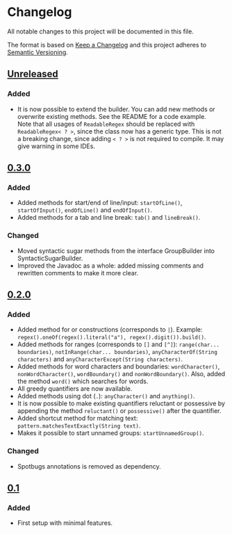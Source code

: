 # Changelog
All notable changes to this project will be documented in this file.

The format is based on [Keep a Changelog](https://keepachangelog.com/en/1.0.0/) and this project adheres to [Semantic Versioning](https://semver.org/spec/v2.0.0.html).

## [Unreleased]
### Added
- It is now possible to extend the builder. You can add new methods or overwrite existing methods. See the README for a code example.<br/>
  Note that all usages of `ReadableRegex` should be replaced with `ReadableRegex< ? >`, since the class now has a generic type.
  This is not a breaking change, since adding `< ? >` is not required to compile. It may give warning in some IDEs.

## [0.3.0]
### Added
- Added methods for start/end of line/input: `startOfLine()`, `startOfInput()`, `endOfLine()` and `endOfInput()`.
- Added methods for a tab and line break: `tab()` and `lineBreak()`.

### Changed
- Moved syntactic sugar methods from the interface GroupBuilder into SyntacticSugarBuilder.
- Improved the Javadoc as a whole: added missing comments and rewritten comments to make it more clear.

## [0.2.0]
### Added
- Added method for or constructions (corresponds to `|`). Example: `regex().oneOf(regex().literal("a"), regex().digit()).build()`.
- Added methods for ranges (corresponds to `[]` and `[^]`): `range(char... boundaries)`, `notInRange(char... boundaries)`,
  `anyCharacterOf(String characters)` and `anyCharacterExcept(String characters)`.
- Added methods for word characters and boundaries: `wordCharacter()`, `nonWordCharacter()`, `wordBoundary()` and `nonWordBoundary()`.
  Also, added the method `word()` which searches for words.
- All greedy quantifiers are now available.
- Added methods using dot (`.`): `anyCharacter()` and `anything()`.
- It is now possible to make existing quantifiers reluctant or possessive by appending the method `reluctant()` or `possessive()`
  after the quantifier.
- Added shortcut method for matching text: `pattern.matchesTextExactly(String text)`.
- Makes it possible to start unnamed groups: `startUnnamedGroup()`.

### Changed
- Spotbugs annotations is removed as dependency.

## [0.1]
### Added
- First setup with minimal features.

[Unreleased]: https://github.com/ricoapon/readable-regex/compare/v0.3.0...HEAD
[0.3.0]: https://github.com/ricoapon/readable-regex/releases/tag/v0.3.0
[0.2.0]: https://github.com/ricoapon/readable-regex/releases/tag/v0.2.0
[0.1]: https://github.com/ricoapon/readable-regex/releases/tag/v0.1
